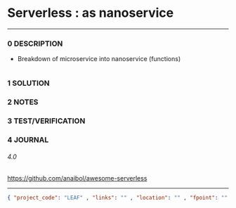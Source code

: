 # Serverless : as nanoservice
--------------------------------
### 0 DESCRIPTION

- Breakdown of microservice into nanoservice (functions)


<img alt="" src="https://wisdomplexus.com/wp-content/uploads/2020/03/Nanoservices-vs.-Microservices-How-do-they-Differ.png"/>

### 1 SOLUTION


### 2 NOTES


### 3 TEST/VERIFICATION


### 4 JOURNAL

###### 4.0

https://github.com/anaibol/awesome-serverless


--------------------------------
```json
{ "project_code": "LEAF" , "links": "" , "location": "" , "fpoint": "" }
```
